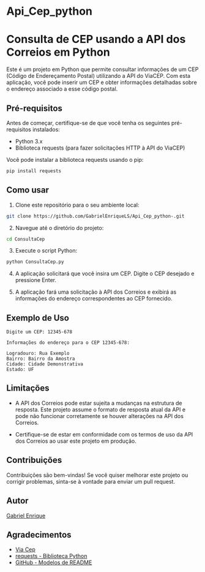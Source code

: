 # Api_Cep_python

# Consulta de CEP usando a API dos Correios em Python

Este é um projeto em Python que permite consultar informações de um CEP (Código de Endereçamento Postal) utilizando a API do ViaCEP. Com esta aplicação, você pode inserir um CEP e obter informações detalhadas sobre o endereço associado a esse código postal.

## Pré-requisitos

Antes de começar, certifique-se de que você tenha os seguintes pré-requisitos instalados:

- Python 3.x
- Biblioteca requests (para fazer solicitações HTTP à API do ViaCEP)

Você pode instalar a biblioteca requests usando o pip:

```bash
pip install requests
```

## Como usar

1. Clone este repositório para o seu ambiente local:

```bash
git clone https://github.com/GabrielEnriqueLS/Api_Cep_python-.git
```

2. Navegue até o diretório do projeto:

```bash
cd ConsultaCep
```

3. Execute o script Python:

```bash
python ConsultaCep.py
```

4. A aplicação solicitará que você insira um CEP. Digite o CEP desejado e pressione Enter.

5. A aplicação fará uma solicitação à API dos Correios e exibirá as informações do endereço correspondentes ao CEP fornecido.

## Exemplo de Uso

```
Digite um CEP: 12345-678
```

```
Informações do endereço para o CEP 12345-678:

Logradouro: Rua Exemplo
Bairro: Bairro da Amostra
Cidade: Cidade Demonstrativa
Estado: UF
```

## Limitações

- A API dos Correios pode estar sujeita a mudanças na estrutura de resposta. Este projeto assume o formato de resposta atual da API e pode não funcionar corretamente se houver alterações na API dos Correios.

- Certifique-se de estar em conformidade com os termos de uso da API dos Correios ao usar este projeto em produção.

## Contribuições

Contribuições são bem-vindas! Se você quiser melhorar este projeto ou corrigir problemas, sinta-se à vontade para enviar um pull request.

## Autor

[Gabriel Enrique](https://github.com/GabrielEnriqueLS)

## Agradecimentos

- [Via Cep](https://viacep.com.br/)
- [requests - Biblioteca Python](https://docs.python-requests.org/en/latest/)
- [GitHub - Modelos de README](https://github.com/othneildrew/Best-README-Template)

